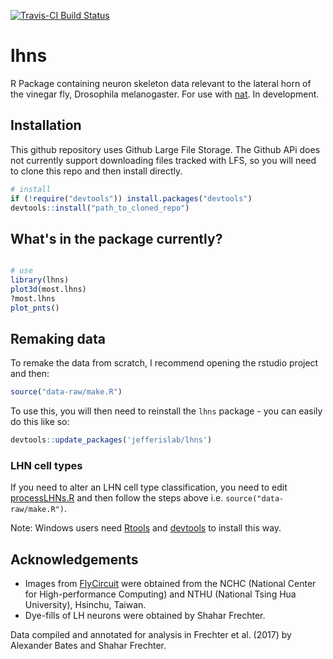 [![Travis-CI Build Status](https://travis-ci.org/jefferislab/lhns.svg?branch=master)](https://travis-ci.org/jefferislab/lhns)
# lhns
R Package containing neuron skeleton data relevant to the lateral horn of the vinegar fly, Drosophila melanogaster. For use with [nat](https://github.com/jefferis/rcatmaid). In development.


## Installation

This github repository uses Github Large File Storage. The Github APi does not currently support downloading files tracked with LFS, so you will need to clone this repo and then install directly. 

```r
# install
if (!require("devtools")) install.packages("devtools")
devtools::install("path_to_cloned_repo")

```


## What's in the package currently?
```r

# use
library(lhns)
plot3d(most.lhns)
?most.lhns
plot_pnts()
```

## Remaking data

To remake the data from scratch, I recommend opening the rstudio project and then:

```r
source("data-raw/make.R")
```

To use this, you will then need to reinstall the `lhns` package - you can easily
do this like so:

```r
devtools::update_packages('jefferislab/lhns')
```
### LHN cell types
If you need to alter an LHN cell type classification, you need to edit
[processLHNs.R](data-raw/processLHNs.R) and then follow the steps above i.e. 
`source("data-raw/make.R")`. 

Note: Windows users need [Rtools](http://www.murdoch-sutherland.com/Rtools/) and
[devtools](http://CRAN.R-project.org/package=devtools) to install this way.

## Acknowledgements
* Images from [FlyCircuit](http://flycircuit.tw) were obtained from the NCHC (National Center for High-performance Computing) and NTHU (National Tsing Hua University), Hsinchu, Taiwan.
* Dye-fills of LH neurons were obtained by Shahar Frechter. 

Data compiled and annotated for analysis in Frechter et al. (2017) by Alexander Bates
and Shahar Frechter. 
